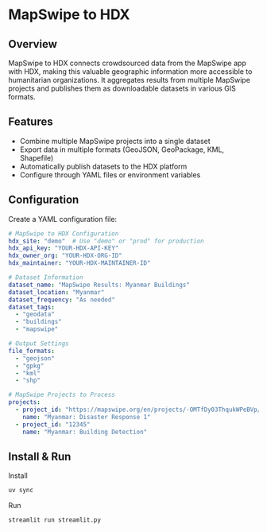 # MapSwipe to HDX

## Overview
MapSwipe to HDX connects crowdsourced data from the MapSwipe app with HDX, making this valuable geographic information more accessible to humanitarian organizations. It aggregates results from multiple MapSwipe projects and publishes them as downloadable datasets in various GIS formats.

## Features
- Combine multiple MapSwipe projects into a single dataset
- Export data in multiple formats (GeoJSON, GeoPackage, KML, Shapefile)
- Automatically publish datasets to the HDX platform
- Configure through YAML files or environment variables

## Configuration
Create a YAML configuration file:

```yaml
# MapSwipe to HDX Configuration
hdx_site: "demo"  # Use "demo" or "prod" for production
hdx_api_key: "YOUR-HDX-API-KEY"
hdx_owner_org: "YOUR-HDX-ORG-ID"
hdx_maintainer: "YOUR-HDX-MAINTAINER-ID"

# Dataset Information
dataset_name: "MapSwipe Results: Myanmar Buildings"
dataset_location: "Myanmar"
dataset_frequency: "As needed"
dataset_tags:
  - "geodata"
  - "buildings"
  - "mapswipe"

# Output Settings
file_formats:
  - "geojson"
  - "gpkg"
  - "kml"
  - "shp"

# MapSwipe Projects to Process
projects:
  - project_id: "https://mapswipe.org/en/projects/-OMTfDy03ThqukWPeBVp/"
    name: "Myanmar: Disaster Response 1"
  - project_id: "12345"
    name: "Myanmar: Building Detection"
```

## Install & Run 

Install 

```bash
uv sync
```

Run 

```bash
streamlit run streamlit.py
```